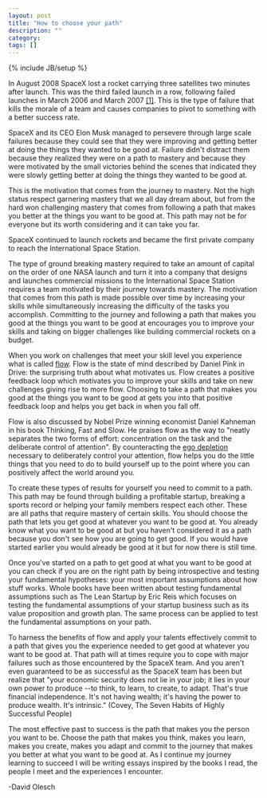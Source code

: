 ```yaml
---
layout: post
title: "How to choose your path"
description: ""
category: 
tags: []
---
```

{% include JB/setup %}

In August 2008 SpaceX lost a rocket carrying three satellites two minutes after launch. This was the third failed launch in a row, following failed launches in March 2006 and March 2007 [[1]](http://www.nytimes.com/2008/08/03/science/space/03launchweb.html). This is the type of failure that kills the morale of a team and causes companies to pivot to something with a better success rate. 

SpaceX and its CEO Elon Musk managed to persevere through large scale failures because they could see that they were improving and getting better at doing the things they wanted to be good at. Failure didn't distract them because they realized they were on a path to mastery and because they were motivated by the small victories behind the scenes that indicated they were slowly getting better at doing the things they wanted to be good at.

This is the motivation that comes from the journey to mastery. Not the high status respect garnering mastery that we all day dream about, but from the hard won challenging mastery that comes from following a path that makes you better at the things you want to be good at. This path may not be for everyone but its worth considering and it can take you far.

SpaceX continued to launch rockets and became the first private company to reach the International Space Station. 

The type of ground breaking mastery required to take an amount of capital on the order of one NASA launch and turn it into a company that designs and launches commercial missions to the International Space Station requires a team motivated by their journey towards mastery. The motivation that comes from this path is made possible over time by increasing your skills while simultaneously increasing the difficulty of the tasks you accomplish. Committing to the journey and following a path that makes you good at the things you want to be good at encourages you to improve your skills and taking on bigger challenges like building commercial rockets on a budget. 

When you work on challenges that meet your skill level you experience what is called [flow](http://tinyurl.com/n9tfe). Flow is the state of mind described by Daniel Pink in Drive: the surprising truth about what motivates us. Flow creates a positive feedback loop which motivates you to improve your skills and take on new challenges giving rise to more flow. Choosing to take a path that makes you good at the things you want to be good at gets you into that positive feedback loop and helps you get back in when you fall off.

Flow is also discussed by Nobel Prize winning economist Daniel Kahneman in his book Thinking, Fast and Slow. He praises flow as the way to "neatly separates the two forms of effort: concentration on the task and the deliberate control of attention". By counteracting the [ego depletion](http://danariely.com/2012/08/15/understanding-ego-depletion/) necessary to deliberately control your attention, flow helps you do the little things that you need to do to build yourself up to the point where you can positively affect the world around you.  

To create these types of results for yourself you need to commit to a path. This path may be found through building a profitable startup, breaking a sports record or helping your family members respect each other. These are all paths that require mastery of certain skills. You should choose the path that lets you get good at whatever you want to be good at. You already know what you want to be good at but you haven't considered it as a path because you don't see how you are going to get good. If you would have started earlier you would already be good at it but for now there is still time. 

Once you've started on a path to get good at what you want to be good at you can check if you are on the right path by being introspective and testing your fundamental hypotheses: your most important assumptions about how stuff works. Whole books have been written about testing fundamental assumptions such as The Lean Startup by Eric Reis which focuses on testing the fundamental assumptions of your startup business such as its value proposition and growth plan.  The same process can be applied to test the fundamental assumptions on your path.

To harness the benefits of flow and apply your talents effectively commit to a path that gives you the experience needed to get good at whatever you want to be good at. That path will at times require you to cope with major failures such as those encountered by the SpaceX team. And you aren't even guaranteed to be as successful as the SpaceX team has been but realize that "your economic security does not lie in your job; it lies in your own power to produce --to think, to learn, to create, to adapt. That's true financial independence. It's not having wealth; it's having the power to produce wealth. It's intrinsic." (Covey, The Seven Habits of Highly Successful People)

The most effective past to success is the path that makes you the person you want to be. Choose the path that makes you think, makes you learn, makes you create, makes you adapt and commit to the journey that makes you better at what you want to be good at. As I continue my journey learning to succeed I will be writing essays inspired by the books I read, the people I meet and the experiences I encounter.

-David Olesch
